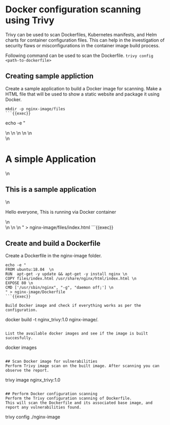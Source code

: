 # Docker configuration scanning using Trivy
Trivy can be used to scan Dockerfiles, Kubernetes manifests, and Helm charts for container configuration files. This can help in the investigation of security flaws or misconfigurations in the container image build process.

Following command can be used to scan the Dockerfile.
 `trivy config <path-to-dockerfile>`

## Creating sample appliction
Create a sample application to build a Docker image for scanning.
Make a HTML file that will be used to show a static website and package it using Docker.

```
mkdir -p nginx-image/files
```{{exec}}

```
echo -e "
<html>\n
  <head>\n
    <title>Trivy-Tutorial</title>\n
  </head>\n
  <body>\n
    <div class='docker_container'>\n
      <h1>A simple Application</h1>\n
      <h2>This is a sample application</h2>\n
      <p>Hello everyone, This is running via Docker container</p>\n
    </div>\n
  </body>\n
</html>\n
" > nginx-image/files/index.html
```{{exec}}

## Create and build a Dockerfile
Create a Dockerfile in the nginx-image folder.
```
echo -e "
FROM ubuntu:18.04  \n
RUN  apt-get -y update && apt-get -y install nginx \n
COPY files/index.html /usr/share/nginx/html/index.html \n
EXPOSE 80 \n
CMD ['/usr/sbin/nginx", "-g", "daemon off;'] \n
" > nginx-image/Dockerfile
```{{exec}}

Build Docker image and check if everything works as per the configuration.

```
docker build -t nginx_trivy:1.0 nginx-image/.
```{{exec}}

List the available docker images and see if the image is built succesfully.
```
docker images
```{{exec}}

## Scan Docker image for vulnerabilities
Perform Trivy image scan on the built image. After scanning you can observe the report.
```
trivy image nginx_trivy:1.0
```{{exec}}

## Perform Docker configuration scanning
Perform the Trivy configuration scanning of Dockerfile.
This will scan the Dockerfile and its associated base image, and report any vulnerabilities found.
```
trivy config ./nginx-image
```{{exec}}

